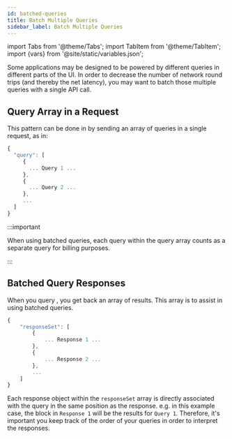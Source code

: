 ```yaml
---
id: batched-queries
title: Batch Multiple Queries
sidebar_label: Batch Multiple Queries
---
```


import Tabs from '@theme/Tabs';
import TabItem from '@theme/TabItem';
import {vars} from '@site/static/variables.json';

Some applications may be designed to be powered by different queries in
different parts of the UI.  In order to decrease the number of network round
trips (and thereby the net latency), you may want to batch those multiple
queries with a single API call.

## Query Array in a Request

This pattern can be done in <Config v="names.product"/> by sending an array of
queries in a single request, as in:

```jsx
{
  "query": [
     {
       ... Query 1 ...
     },
     {
       ... Query 2 ...
     },
     ...
  ]
}
```

:::important

When using batched queries, each query within the query array counts as a
separate query for billing purposes.

:::

## Batched Query Responses

When you query <Config v="names.product"/>, you get back an array of results.
This array is to assist in using batched queries. 

```jsx
{
	"responseSet": [
        {
            ... Response 1 ...
        },
        {
            ... Response 2 ...
        },
        ...
    ]
}
```

Each response object within the `responseSet` array is directly associated with
the query in the same position as the response.  e.g. in this example case,
the block in `Response 1` will be the results for `Query 1`.  Therefore, it's
important you keep track of the order of your queries in order to interpret
the responses.